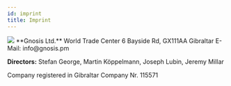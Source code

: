 ```yaml
---
id: imprint
title: Imprint
---
```

<img src="/img/gnosis_logo_blue.png">
**Gnosis Ltd.**
World Trade Center
6 Bayside Rd, GX111AA Gibraltar
E-Mail: info@gnosis.pm

**Directors:**
Stefan George, Martin Köppelmann, Joseph Lubin, Jeremy Millar

Company registered in Gibraltar
Company Nr. 115571


